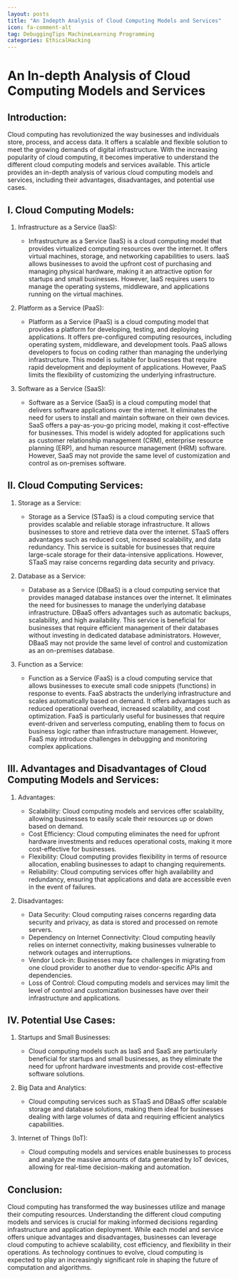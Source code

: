 ```yaml
---
layout: posts
title: "An Indepth Analysis of Cloud Computing Models and Services"
icon: fa-comment-alt
tag: DebuggingTips MachineLearning Programming
categories: EthicalHacking
---
```



# An In-depth Analysis of Cloud Computing Models and Services

## Introduction:
Cloud computing has revolutionized the way businesses and individuals store, process, and access data. It offers a scalable and flexible solution to meet the growing demands of digital infrastructure. With the increasing popularity of cloud computing, it becomes imperative to understand the different cloud computing models and services available. This article provides an in-depth analysis of various cloud computing models and services, including their advantages, disadvantages, and potential use cases.

## I. Cloud Computing Models:
1. Infrastructure as a Service (IaaS):
   - Infrastructure as a Service (IaaS) is a cloud computing model that provides virtualized computing resources over the internet. It offers virtual machines, storage, and networking capabilities to users. IaaS allows businesses to avoid the upfront cost of purchasing and managing physical hardware, making it an attractive option for startups and small businesses. However, IaaS requires users to manage the operating systems, middleware, and applications running on the virtual machines.

2. Platform as a Service (PaaS):
   - Platform as a Service (PaaS) is a cloud computing model that provides a platform for developing, testing, and deploying applications. It offers pre-configured computing resources, including operating system, middleware, and development tools. PaaS allows developers to focus on coding rather than managing the underlying infrastructure. This model is suitable for businesses that require rapid development and deployment of applications. However, PaaS limits the flexibility of customizing the underlying infrastructure.

3. Software as a Service (SaaS):
   - Software as a Service (SaaS) is a cloud computing model that delivers software applications over the internet. It eliminates the need for users to install and maintain software on their own devices. SaaS offers a pay-as-you-go pricing model, making it cost-effective for businesses. This model is widely adopted for applications such as customer relationship management (CRM), enterprise resource planning (ERP), and human resource management (HRM) software. However, SaaS may not provide the same level of customization and control as on-premises software.

## II. Cloud Computing Services:
1. Storage as a Service:
   - Storage as a Service (STaaS) is a cloud computing service that provides scalable and reliable storage infrastructure. It allows businesses to store and retrieve data over the internet. STaaS offers advantages such as reduced cost, increased scalability, and data redundancy. This service is suitable for businesses that require large-scale storage for their data-intensive applications. However, STaaS may raise concerns regarding data security and privacy.

2. Database as a Service:
   - Database as a Service (DBaaS) is a cloud computing service that provides managed database instances over the internet. It eliminates the need for businesses to manage the underlying database infrastructure. DBaaS offers advantages such as automatic backups, scalability, and high availability. This service is beneficial for businesses that require efficient management of their databases without investing in dedicated database administrators. However, DBaaS may not provide the same level of control and customization as an on-premises database.

3. Function as a Service:
   - Function as a Service (FaaS) is a cloud computing service that allows businesses to execute small code snippets (functions) in response to events. FaaS abstracts the underlying infrastructure and scales automatically based on demand. It offers advantages such as reduced operational overhead, increased scalability, and cost optimization. FaaS is particularly useful for businesses that require event-driven and serverless computing, enabling them to focus on business logic rather than infrastructure management. However, FaaS may introduce challenges in debugging and monitoring complex applications.

## III. Advantages and Disadvantages of Cloud Computing Models and Services:
1. Advantages:
   - Scalability: Cloud computing models and services offer scalability, allowing businesses to easily scale their resources up or down based on demand.
   - Cost Efficiency: Cloud computing eliminates the need for upfront hardware investments and reduces operational costs, making it more cost-effective for businesses.
   - Flexibility: Cloud computing provides flexibility in terms of resource allocation, enabling businesses to adapt to changing requirements.
   - Reliability: Cloud computing services offer high availability and redundancy, ensuring that applications and data are accessible even in the event of failures.

2. Disadvantages:
   - Data Security: Cloud computing raises concerns regarding data security and privacy, as data is stored and processed on remote servers.
   - Dependency on Internet Connectivity: Cloud computing heavily relies on internet connectivity, making businesses vulnerable to network outages and interruptions.
   - Vendor Lock-in: Businesses may face challenges in migrating from one cloud provider to another due to vendor-specific APIs and dependencies.
   - Loss of Control: Cloud computing models and services may limit the level of control and customization businesses have over their infrastructure and applications.

## IV. Potential Use Cases:
1. Startups and Small Businesses:
   - Cloud computing models such as IaaS and SaaS are particularly beneficial for startups and small businesses, as they eliminate the need for upfront hardware investments and provide cost-effective software solutions.

2. Big Data and Analytics:
   - Cloud computing services such as STaaS and DBaaS offer scalable storage and database solutions, making them ideal for businesses dealing with large volumes of data and requiring efficient analytics capabilities.

3. Internet of Things (IoT):
   - Cloud computing models and services enable businesses to process and analyze the massive amounts of data generated by IoT devices, allowing for real-time decision-making and automation.

## Conclusion:
Cloud computing has transformed the way businesses utilize and manage their computing resources. Understanding the different cloud computing models and services is crucial for making informed decisions regarding infrastructure and application deployment. While each model and service offers unique advantages and disadvantages, businesses can leverage cloud computing to achieve scalability, cost efficiency, and flexibility in their operations. As technology continues to evolve, cloud computing is expected to play an increasingly significant role in shaping the future of computation and algorithms.